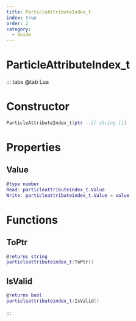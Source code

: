 ```yaml
---
title: ParticleAttributeIndex_t
index: true
order: 2
category:
  - Guide
---
```


# ParticleAttributeIndex_t

::: tabs
@tab Lua
# Constructor
```lua
ParticleAttributeIndex_t(ptr --[[ string ]])
```
# Properties
## Value 
```lua
@type number
Read: particleattributeindex_t.Value
Write: particleattributeindex_t.Value = value
```
# Functions
## ToPtr
```lua
@returns string
particleattributeindex_t:ToPtr()
```
## IsValid
```lua
@returns bool
particleattributeindex_t:IsValid()
```

:::
